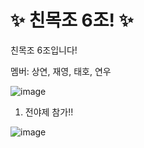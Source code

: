 # ✨ 친목조 6조! ✨

친목조 6조입니다!

멤버: 상연, 재영, 태호, 연우

![image](https://github.com/gdsc-kaist/chinmokjo-6/assets/71117066/aafbad42-6bc3-4f9c-9295-3863bb193526)

1. 전야제 참가!!

![image](https://github.com/gdsc-kaist/chinmokjo-6/assets/71117066/2f943195-0ffc-4fa1-99b3-76ffae3271c5)
